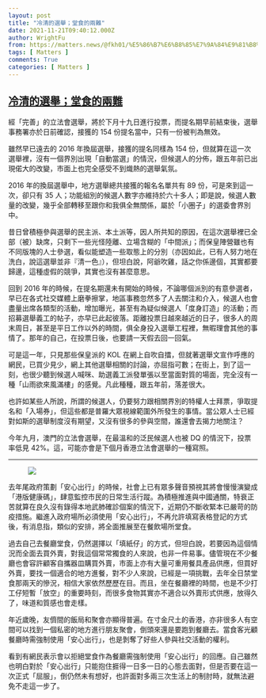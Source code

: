 ```yaml
---
layout: post
title: "冷清的選舉；堂食的兩難"
date: 2021-11-21T09:40:12.000Z
author: WrightFu
from: https://matters.news/@fkh01/%E5%86%B7%E6%B8%85%E7%9A%84%E9%81%B8%E8%88%89-%E5%A0%82%E9%A3%9F%E7%9A%84%E5%85%A9%E9%9B%A3-bafyreif7vvcjnwkfchh3aphfiw56znirjo47dxmio2hcmd7hjpascgzbwe
tags: [ Matters ]
comments: True
categories: [ Matters ]
---
```

<!--1637487612000-->
[冷清的選舉；堂食的兩難](https://matters.news/@fkh01/%E5%86%B7%E6%B8%85%E7%9A%84%E9%81%B8%E8%88%89-%E5%A0%82%E9%A3%9F%E7%9A%84%E5%85%A9%E9%9B%A3-bafyreif7vvcjnwkfchh3aphfiw56znirjo47dxmio2hcmd7hjpascgzbwe)
------

<div>
<p>經「完善」的立法會選舉，將於下月十九日進行投票，而提名期早前結束後，選舉事務署亦於日前確認，接獲的 154 份提名當中，只有一份被判為無效。</p><p>雖然早已遠去的 2016 年換屆選舉，接獲的提名同樣為 154 份，但就算在這一次選舉裡，沒有一個界別出現「自動當選」的情況，但候選人的分佈，跟五年前已出現偌大的改變，市面上也完全感受不到熾熱的選舉氣氛。</p><p>2016 年的換屆選舉中，地方選舉總共接獲的報名名單共有 89 份，可是來到這一次，卻只有 35 人；功能組別的候選人數字亦維持於六十多人；即是說，候選人數量的改變，幾乎全部轉移至跟你和我俱全無關係，屬於「小圈子」的選委會界別中。</p><p>昔日曾積極參與選舉的民主派、本土派等，因人所共知的原因，在這次選舉裡已全部（被）缺席，只剩下一些光怪陸離、立場含糊的「中間派」；而保皇陣營雖也有不同版塊的人士參選，看似能塑造一些取態上的分別（亦因如此，已有人努力地在洗白，說這選舉並非『清一色』），但坦白說，阿爺吹雞，話之你係邊個，其實都要歸邊，這種虛假的競爭，其實也沒有甚麼意思。</p><p>回到 2016 年的時候，在提名期還未有開始的時候，不論哪個派別的有意參選者，早已在各式社交媒體上磨拳擦掌，地區事務忽然多了人去關注和介入，候選人也會盡量出席各類型的活動，增加曝光，甚至有為疑似候選人「度身訂造」的活動；而招募選舉義工的帖子，亦早已此起彼落。距離投票日越來越近的日子，很多人的周末周日，甚至是平日工作以外的時間，俱全身投入選舉工程裡，無暇理會其他的事情了。那年的自己，在投票日後，也要請一天假去回一回氣。</p><p>可是這一年，只見那些保皇派的 KOL 在網上自吹自擂，但就著選舉文宣作呼應的網民，已買少見少，網上其他選舉相關的討論，亦屈指可數；在街上，到了這一刻，也很少聽到候選人喊咪、助選義工派發單張以至當面對質的場面，完全沒有一種「山雨欲來風滿樓」的感覺。凡此種種，跟五年前，落差很大。</p><p>也許如某些人所說，所謂的候選人，仍要努力跟相關界別的特權人士拜票，爭取提名和「入場券」，但這些都是普羅大眾視線範圍外所發生的事情。當公眾人士已經對如斯的選舉制度沒有期望，又沒有很多的參與空間，誰還會去揭力地關注？</p><p>今年九月，澳門的立法會選舉，在最溫和的泛民候選人也被 DQ 的情況下，投票率低見 42%。這，可能亦會是下個月香港立法會選舉的一種寫照。</p><hr><figure class="image"><img src="https://assets.matters.news/embed/f11a03db-ea65-4b2d-8419-c81caea26ec5.jpeg" data-asset-id="f11a03db-ea65-4b2d-8419-c81caea26ec5" referrerpolicy="no-referrer"><figcaption><span></span></figcaption></figure><p>去年尾政府策劃「安心出行」的時候，社會上已有眾多聲音預視其將會慢慢演變成「港版健康碼」，肆意監控市民的日常生活行蹤。為積極推進與中國通關，特衰正苦就算在良久沒有錄得本地武肺確診個案的情況下，近期仍不斷收緊本已嚴苛的防疫措施。繼進入政府場所必須使用「安心出行」，不再允許填寫表格登記的方式後，有消息指，類似的安排，將全面推展至在餐飲場所堂食。</p><p>過去自己去餐廳堂食，仍然選擇以「填紙仔」的方式，但坦白說，若要因為這個情況而全面去買外賣，對我這個常常獨食的人來說，也非一件易事。儘管現在不少餐廳也會容許顧客自攜器皿購買外賣，市面上亦有大量可重用餐具產品供應，但買好外賣，要找一個適合的地方進餐，對不少人來說，已經是一項挑戰，去年全日禁堂食那兩天的慘況，相信大家依然歷歷在目。而且，坐在餐廳裡的時間，也是不少打工仔短暫「放空」的重要時刻，而很多食物其實亦不適合以外賣形式供應，放得久了，味道和質感也會走樣。</p><p>年近歲晚，友儕間的飯局和聚會亦顯得普遍。在寸金尺土的香港，亦非很多人有空間可以找到一個私密的地方進行朋友聚會，倒頭來還是要跑到餐廳去。當食客光顧餐廳時需強制使用「安心出行」，也是剝奪了好些人參與社交活動的權利。</p><p>看到有網民表示會以拒絕堂食作為餐廳需強制使用「安心出行」的回應。自己雖然也明白對於「安心出行」只能抱住捱得一日多一日的心態去面對，但是否要在這一次正式「屈服」，倒仍然未有想好，也許面對多兩三次生活上的制肘時，就無法避免不走這一步了。</p>
</div>
